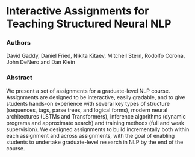 # Interactive Assignments for Teaching Structured Neural NLP

### Authors 

David Gaddy, Daniel Fried, Nikita Kitaev, Mitchell Stern, Rodolfo Corona, John DeNero and Dan Klein

### Abstract

We present a set of assignments for a graduate-level NLP course. Assignments are designed to be interactive, easily gradable, and to give students hands-on experience with several key types of structure (sequences, tags, parse trees, and logical forms), modern neural architectures (LSTMs and Transformers), inference algorithms (dynamic programs and approximate search) and training methods (full and weak supervision). We designed assignments to build incrementally both within each assignment and across assignments, with the goal of enabling students to undertake graduate-level research in NLP by the end of the course.
